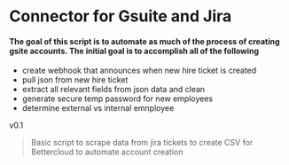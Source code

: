 # Connector for Gsuite and Jira

#### The goal of this script is to automate as much of the process of creating gsite accounts. The initial goal is to accomplish all of the following

- create webhook that announces when new hire ticket is created
- pull json from new hire ticket
- extract all relevant fields from json data and clean
- generate secure temp password for new employees
- determine external vs internal emnployee

v0.1

> Basic script to scrape data from jira tickets to create CSV for Bettercloud to automate account creation
